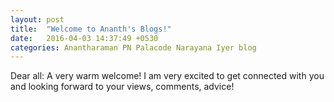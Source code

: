 ```yaml
---
layout: post
title:  "Welcome to Ananth's Blogs!"
date:   2016-04-03 14:37:49 +0530
categories: Anantharaman PN Palacode Narayana Iyer blog
---
```

Dear all: A very warm welcome! I am very excited to get connected with you and looking forward to your views, comments, advice!
